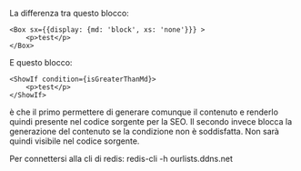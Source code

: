 La differenza tra questo blocco:

```
<Box sx={{display: {md: 'block', xs: 'none'}}} >
    <p>test</p>
</Box>
```
E questo blocco:

```
<ShowIf condition={isGreaterThanMd}>
    <p>test</p>
</ShowIf>
```
è che il primo permettere di generare comunque il contenuto e renderlo quindi presente nel codice sorgente per la SEO.
Il secondo invece blocca la generazione del contenuto se la condizione non è soddisfatta. Non sarà quindi visibile nel codice sorgente.



Per connettersi alla cli di redis:
redis-cli -h ourlists.ddns.net